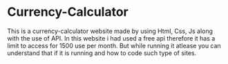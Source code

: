 # Currency-Calculator
This is a currency-calculator website made by using Html, Css, Js along with the use of API. In this website i had used a free api therefore it has a limit to access for 1500 use per month. But while running it atlease you can understand that if it is running and how to code such type of sites.
